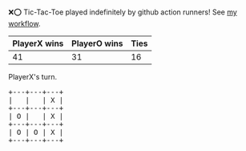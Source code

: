 :x::o: Tic-Tac-Toe played indefinitely by github action runners! See [my workflow](.github/workflows/play.yaml).

|PlayerX wins|PlayerO wins|Ties|
|-|-|-|
|41|31|16|

PlayerX's turn.

<pre>
+---+---+---+
|   |   | X |
+---+---+---+
| O |   | X |
+---+---+---+
| O | O | X |
+---+---+---+
</pre>